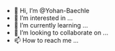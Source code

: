 - 👋 Hi, I’m @Yohan-Baechle
- 👀 I’m interested in ...
- 🌱 I’m currently learning ...
- 💞️ I’m looking to collaborate on ...
- 📫 How to reach me ...

<!---
Yohan-Baechle/Yohan-Baechle is a ✨ special ✨ repository because its `README.md` (this file) appears on your GitHub profile.
You can click the Preview link to take a look at your changes.
--->
